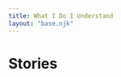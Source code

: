 ```yaml
---
title: What I Do I Understand
layout: "base.njk"
---
```

<div data-i18n-key="title" class="home_title"></div>
<div data-i18n-key="intro">
</div>

# Stories
